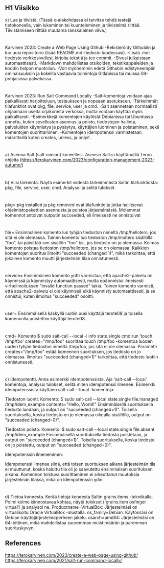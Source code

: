## H1 Viisikko
x) Lue ja tiivistä. (Tässä x-alakohdassa ei tarvitse tehdä testejä tietokoneella, vain lukeminen tai kuunteleminen ja tiivistelmä riittää. Tiivistämiseen riittää muutama ranskalainen viiva.)
#
Karvinen 2023: Create a Web Page Using Github
-Rekisteröidy Githubiin ja luo uusi repositorio (lisää README.md-tiedosto luodessasi).
-Lisää .md-tiedosto verkkosivullesi, kirjoita tekstiä ja tee commit.
-Sivusi julkaistaan automaattisesti.
-Markdown mahdollistaa otsikoiden, tekstikappaleiden ja koodin helpon muotoilun.
-Voit myöhemmin edetä Githubin edistyneempiin ominaisuuksiin ja kokeilla vastaavia toimintoja Gitlabissa tai muissa Git-pohjaisissa palveluissa.
#
Karvinen 2023: Run Salt Command Locally
-Salt-komentoja voidaan ajaa paikallisesti harjoitteluun, testaukseen ja nopeaan asetukseen.
-Tärkeimmät tilafunktiot ovat pkg, file, service, user ja cmd.
-Salt asennetaan normaalisti ohjaamaan useita orjakoneita verkossa, mutta voidaan käyttää myös paikallisesti.
-Esimerkkejä komentojen käytöstä Debianissa tai Ubuntussa annettu, kuten sovellusten asennus ja poisto, tiedostojen hallinta, palveluiden käynnistys ja pysäytys, käyttäjien luominen ja poistaminen, sekä komentojen suorittaminen.
-Komentojen idempotenssi varmistetaan määritteillä kuten creates, unless, ja onlyif.
#
a) Asenna Salt (salt-minion) koneellesi.
  Asensin Salt:in käyttämällä Teron ohjeita (https://terokarvinen.com/2023/configuration-management-2023-autumn/)
  #
b) Viisi tärkeintä. Näytä esimerkit viidestä tärkeimmästä Saltin tilafunktiosta: pkg, file, service, user, cmd. Analysoi ja selitä tulokset.
#
  pkg= pkg installed ja pkg removed ovat tilafunktioita jotka hallitsevat ohjelmistopakettien asennusta ja poistoa järjestelmästä. Molemmat komennot antoivat outputin succeeded, eli ilmeisesti ne onnistuivat
  #
  file= Ensimmäinen komento luo tyhjän tiedoston nimeltä /tmp/hellotero, jos sitä ei ole olemassa. Toinen komento luo tiedoston /tmp/moitero sisällöllä "foo", tai päivittää sen sisällön "foo":ksi, jos tiedosto on jo olemassa. Kolmas komento poistaa tiedoston /tmp/hellotero, jos se on olemassa. Kaikkien komentojen suoritus ilmoitti "succeeded (changed 1)", mikä tarkoittaa, että jokainen komento muutti järjestelmän tilaa onnistuneesti.
  #
  service= Ensimmäinen komento yritti varmistaa, että apache2-palvelu on käynnissä ja käynnistyy automaattisesti, mutta epäonnistui ilmeisesti virheilmoituksen "Invalid function passed" takia. Toinen komento varmisti, että apache2-palvelu ei ole käynnissä eikä käynnisty automaattisesti, ja se onnistui, kuten ilmoitus "succeeded" osoitti.
  #
  user= Ensimmäisellä käskyllä luotiin uusi käyttäjä terote08 ja toisella komennolla poistettiin käyttäjä terote08.
  #
cmd= Komento $ sudo salt-call --local -l info state.single cmd.run 'touch /tmp/foo' creates="/tmp/foo" suorittaa touch /tmp/foo -komentoa luoden uuden tyhjän tiedoston nimeltä /tmp/foo, jos sitä ei ole olemassa. Parametri creates="/tmp/foo" estää komennon suorituksen, jos tiedosto on jo olemassa. Ilmoitus "succeeded (changed=1)" tarkoittaa, että tiedosto luotiin onnistuneesti.
#
c) Idempotentti. Anna esimerkki idempotenssista. Aja 'salt-call --local' komentoja, analysoi tulokset, selitä miten idempotenssi ilmenee.
  Esimerkki idempotenssista käyttäen salt-call --local -komentoja:

Tiedoston luonti:
Komento: $ sudo salt-call --local state.single file.managed /tmp/idem_example contents="Hello, World!"
Ensimmäisellä suorituksella tiedosto luodaan, ja output on "succeeded (changed=1)". Toisella suorituksella, koska tiedosto on jo olemassa oikealla sisällöllä, output on "succeeded (changed=0)".

Tiedoston poisto:
Komento: $ sudo salt-call --local state.single file.absent /tmp/idem_example
Ensimmäisellä suorituksella tiedosto poistetaan, ja output on "succeeded (changed=1)". Toisella suorituksella, koska tiedosto on jo poistettu, output on "succeeded (changed=0)".

Idempotenssin ilmeneminen:

Idempotenssi ilmenee siinä, että toisen suorituksen aikana järjestelmän tila ei muuttunut, koska haluttu tila oli jo saavutettu ensimmäisen suorituksen aikana. Komennon toistuva suorittaminen ei aiheuttanut muutoksia järjestelmän tilassa, mikä on idempotenssin ydin.
#
d) Tietoa koneesta. Kerää tietoja koneesta Saltin grains.items -tekniikalla. Poimi kolme kiinnostavaa kohtaa, näytä tulokset ('grains.item osfinger virtual') ja analysoi ne.
  Productname=VirtualBox: Järjestelmäsi on virtualisoitu Oracle VirtualBox -alustalla.
os_family=Debian: Käytössäsi on Debian-käyttöjärjestelmäperheen jakelu.
osarch=amd64: Järjestelmäsi on 64-bittinen, mikä mahdollistaa suuremman muistimäärän ja paremman suorituskyvyn.
  ## References 
  https://terokarvinen.com/2023/create-a-web-page-using-github/
  https://terokarvinen.com/2021/salt-run-command-locally/
  
